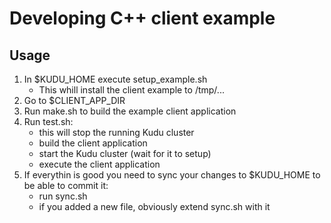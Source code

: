 # Developing C++ client example
## Usage
1. In $KUDU_HOME execute setup_example.sh
    * This whill install the client example to /tmp/...
1. Go to $CLIENT_APP_DIR 
1. Run make.sh to build the example client application
1. Run test.sh:
    * this will stop the running Kudu cluster
    * build the client application
    * start the Kudu cluster (wait for it to setup)
    * execute the client application
1. If everythin is good you need to sync your changes to $KUDU_HOME to be able to commit it:
    * run sync.sh 
    * if you added a new file, obviously extend sync.sh with it

